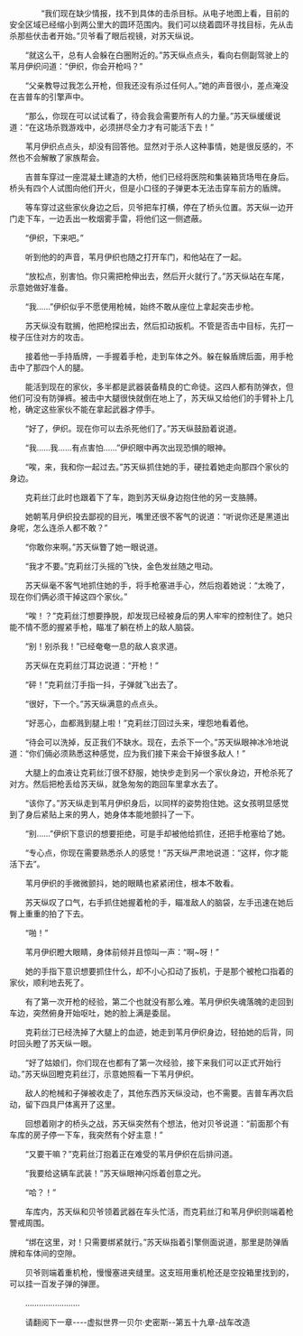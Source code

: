 <div class="read-content j_readContent" id="">
                <p>　　　　“我们现在缺少情报，找不到具体的击杀目标。从电子地图上看，目前的安全区域已经缩小到两公里大的圆环范围内。我们可以绕着圆环寻找目标，先从击杀那些伏击者开始。”贝爷看了眼后视镜，对苏天纵说。<p>　　“就这么干，总有人会躲在白圈附近的。”苏天纵点点头，看向右侧副驾驶上的苇月伊织问道：“伊织，你会开枪吗？”<p>　　“父亲教导过我怎么开枪，但我还没有杀过任何人。”她的声音很小，差点淹没在吉普车的引擎声中。<p>　　“那么，你现在可以试试看了，待会我会需要所有人的力量。”苏天纵缓缓说道：“在这场杀戮游戏中，必须拼尽全力才有可能活下去！”<p>　　苇月伊织点点头，却没有回答他。显然对于杀人这种事情，她是很反感的，不然也不会解散了家族帮会。<p>　　吉普车穿过一座混凝土建造的大桥，他们已经将医院和集装箱货场甩在身后。桥头有四个人试图向他们开火，但是小口径的子弹更本无法击穿车前方的盾牌。<p>　　等车穿过这些家伙身边之后，贝爷把车打横，停在了桥头位置。苏天纵一边开门走下车，一边丢出一枚烟雾手雷，将他们这一侧遮蔽。<p>　　“伊织，下来吧。”<p>　　听到他的的声音，苇月伊织也随之打开车门，和他站在了一起。<p>　　“放松点，别害怕。你只需把枪伸出去，然后开火就行了。”苏天纵站在车尾，示意她做好准备。<p>　　“我……”伊织似乎不愿使用枪械，始终不敢从座位上拿起突击步枪。<p>　　苏天纵没有耽搁，他把枪探出去，然后扣动扳机。不管是否击中目标，先打一梭子压住对方的攻击。<p>　　接着他一手持盾牌，一手握着手枪，走到车体之外。躲在躲盾牌后面，用手枪击中了那四个人的腿。<p>　　能活到现在的家伙，多半都是武器装备精良的亡命徒。这四人都有防弹衣，但他们可没有防弹裤。被击中大腿很快就倒在地上了，苏天纵又给他们的手臂补上几枪，确定这些家伙不能在拿起武器才停手。<p>　　“好了，伊织。现在你可以去杀死他们了。”苏天纵鼓励着说道。<p>　　“我……我……有点害怕……”伊织眼中再次出现恐惧的眼神。<p>　　“唉，来，我和你一起过去。”苏天纵抓住她的手，硬拉着她走向那四个家伙的身边。<p>　　克莉丝汀此时也跟着下了车，跑到苏天纵身边抱住他的另一支胳膊。<p>　　她朝苇月伊织投去鄙视的目光，嘴里还很不客气的说道：“听说你还是黑道出身呢，怎么连杀人都不敢？”<p>　　“你敢你来啊。”苏天纵瞥了她一眼说道。<p>　　“我才不要。”克莉丝汀头摇的飞快，金色发丝随之甩动。<p>　　苏天纵毫不客气地抓住她的手，将手枪塞进手心，然后抱着她说：“太晚了，现在你们俩必须干掉这四个家伙。”<p>　　“唉！？”克莉丝汀想要挣脱，却发现已经被身后的男人牢牢的控制住了。她只能不情不愿的握紧手枪，瞄准了躺在桥上的敌人脑袋。<p>　　“别！别杀我！”已经奄奄一息的敌人哀求道。<p>　　苏天纵在克莉丝汀耳边说道：“开枪！”<p>　　“砰！”克莉丝汀手指一抖，子弹就飞出去了。<p>　　“很好，下一个。”苏天纵满意的点点头。<p>　　“好恶心，血都溅到腿上啦！”克莉丝汀回过头来，埋怨地看着他。<p>　　“待会可以洗掉，反正我们不缺水。现在，去杀下一个。”苏天纵眼神冰冷地说道：“你们倆必须熟悉这种感觉，应为我们接下来会干掉很多敌人！”<p>　　大腿上的血液让克莉丝汀很不舒服，她快步走到另一个家伙身边，开枪杀死了对方。然后把枪丢给苏天纵，就急匆匆的跑回车里拿水去了。<p>　　“该你了。”苏天纵走到苇月伊织身后，以同样的姿势抱住她。这女孩明显感觉到了身后紧贴上来的男人，她身体本能地颤抖了一下。<p>　　“别……”伊织下意识的想要拒绝，可是手却被他给抓住，还把手枪塞给了她。<p>　　“专心点，你现在需要熟悉杀人的感觉！”苏天纵严肃地说道：“这样，你才能活下去”。<p>　　苇月伊织的手微微颤抖，她的眼睛也紧紧闭住，根本不敢看。<p>　　苏天纵叹了口气，右手抓住她握着枪的手，瞄准敌人的脑袋，左手迅速在她后臀上重重的拍了下去。<p>　　“啪！”<p>　　苇月伊织瞪大眼睛，身体前倾并且惊叫一声：“啊~呀！”<p>　　她的手指下意识想要抓住什么，却不小心扣动了扳机，于是那个被枪口指着的家伙，顺利地去死了。<p>　　有了第一次开枪的经验，第二个也就没有那么难。苇月伊织失魂落魄的走回到车边，突然俯身开始呕吐，她的脸上满是委屈。<p>　　克莉丝汀已经洗掉了大腿上的血迹，她走到苇月伊织身边，轻拍她的后背，同时回头瞪了苏天纵一眼。<p>　　“好了姑娘们，你们现在也都有了第一次经验，接下来我们可以正式开始行动。”苏天纵回瞪克莉丝汀，示意她照看一下苇月伊织。<p>　　敌人的枪械和子弹被收走了，其他东西苏天纵没动，也不需要。吉普车再次启动，留下四具尸体离开了这里。<p>　　回想着刚才的桥头之战，苏天纵突然有个想法，他对贝爷说道：“前面那个有车库的房子停一下车，我突然有个好主意！”<p>　　“又要干嘛？”克莉丝汀抱着正在难受的苇月伊织在后排问道。<p>　　“我要给这辆车武装！”苏天纵眼神闪烁着创意之光。<p>　　“哈？！”<p>　　车库内，苏天纵和贝爷领着武器在车头忙活，而克莉丝汀和苇月伊织则端着枪警戒周围。<p>　　“绑在这里，对！只需要绑紧就行。”苏天纵指着引擎侧面说道，那里是防弹盾牌和车体间的空隙。<p>　　贝爷则端着重机枪，慢慢塞进夹缝里。这支班用重机枪还是空投箱里找到的，可以挂一百发子弹的弹匣。<p>　　……………………<p>　　请翻阅下一章----虚拟世界一贝尔·史密斯--第五十九章-战车改造<p>　　<p> 
            </div>